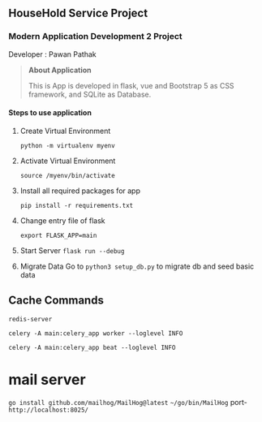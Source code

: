 ## HouseHold Service Project
### Modern Application Development 2 Project 
Developer : Pawan Pathak

>**About Application** 
> 
>This is App is developed in flask, vue and Bootstrap 5 as CSS framework, 
>and SQLite as Database.




#### Steps to use application
1. Create Virtual Environment 
  
   ``python -m virtualenv myenv``


2. Activate Virtual Environment
  
   ``source /myenv/bin/activate``


3. Install all required packages for app

    ``pip install -r requirements.txt``


4. Change entry file of flask

      ``export FLASK_APP=main``


5. Start Server
    ``flask run --debug``


6. Migrate Data
   Go to  ``python3 setup_db.py`` to migrate db and seed basic data 


## Cache Commands
``redis-server``

```celery -A main:celery_app worker --loglevel INFO```

```celery -A main:celery_app beat --loglevel INFO```

# mail server
```go install github.com/mailhog/MailHog@latest```
```~/go/bin/MailHog```
port- ```http://localhost:8025/```